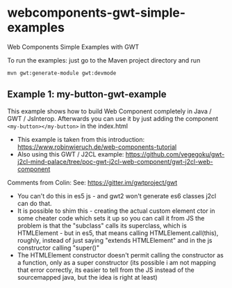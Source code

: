 # webcomponents-gwt-simple-examples

Web Components Simple Examples with GWT

To run the examples: just go to the Maven project directory and run

```
mvn gwt:generate-module gwt:devmode
```

## Example 1: my-button-gwt-example

This example shows how to build Web Component completely in Java / GWT / JsInterop. Afterwards you
can use it by just adding the component ```<my-button></my-button>``` in the index.html

- This example is taken from this introduction: https://www.robinwieruch.de/web-components-tutorial 
- Also using this GWT / J2CL example: https://github.com/vegegoku/gwt-j2cl-mind-palace/tree/poc-gwt-j2cl-web-component/gwt-j2cl-web-component

Comments from Colin: See: https://gitter.im/gwtproject/gwt
- You can't do this in es5 js - and gwt2 won't generate es6 classes j2cl can do that.
- It is possible to shim this - creating the actual custom element ctor in some cheater code which sets it up so you can call it from JS
the problem is that the "subclass" calls its superclass, which is HTMLElement - but in es5, that means calling HTMLElement.call(this), roughly, instead of just saying "extends HTMLElement" and in the js constructor calling "super()"
- The HTMLElement constructor doesn't permit calling the constructor as a function, only as a super constructor (its possible i am not mapping that error correctly, its easier to tell from the JS instead of the sourcemapped java, but the idea is right at least)
